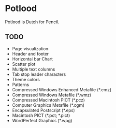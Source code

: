 # Potlood

Potlood is Dutch for Pencil.

## TODO 

- Page visualization
- Header and footer
- Horizontal bar Chart
- Scatter plot
- Multiple text columns
- Tab stop leader characters
- Theme colors
- Patterns
- Compressed Windows Enhanced Metafile (*.emz)
- Compressed Windows Metafile (*.wmz)
- Compressed Macintosh PICT (*.pcz)
- Computer Graphics Metafile (*.cgm)
- Encapsulated Postscript (*.eps)
- Macintosh PICT (*.pct; *.pict)
- WordPerfect Graphics (*.wpg)
